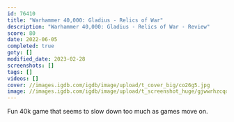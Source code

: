 ```yaml
---
id: 76410
title: "Warhammer 40,000: Gladius - Relics of War"
description: "Warhammer 40,000: Gladius - Relics of War - Review"
score: 80
date: 2022-06-05
completed: true
goty: []
modified_date: 2023-02-28
screenshots: []
tags: []
videos: []
cover: //images.igdb.com/igdb/image/upload/t_cover_big/co26g5.jpg
image: //images.igdb.com/igdb/image/upload/t_screenshot_huge/gjwwrhzcqqu4djqkwgur.jpg
---
```

Fun 40k game that seems to slow down too much as games move on.